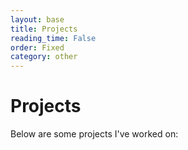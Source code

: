 ```yaml
---
layout: base
title: Projects
reading_time: False
order: Fixed
category: other
---
```


# Projects

Below are some projects I've worked on: